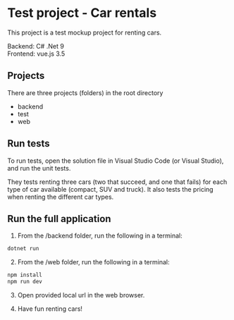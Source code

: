# Test project - Car rentals

This project is a test mockup project for renting cars.

Backend: C# .Net 9\
Frontend: vue.js 3.5

## Projects
There are three projects (folders) in the root directory
- backend
- test
- web

## Run tests
To run tests, open the solution file in Visual Studio Code (or Visual Studio), and run the unit tests.

They tests renting three cars (two that succeed, and one that fails) for each type of car available (compact, SUV and truck). It also tests the pricing when renting the different car types.

## Run the full application

1. From the /backend folder, run the following in a terminal:
```bash
dotnet run
```

2. From the /web folder, run the following in a terminal:
```bash
npm install
npm run dev
```

3. Open provided local url in the web browser.

4. Have fun renting cars!